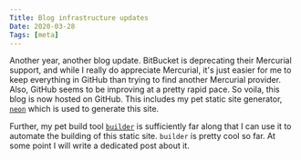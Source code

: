 ```yaml
---
Title: Blog infrastructure updates
Date: 2020-03-28
Tags: [meta]
---
```


Another year, another blog update. BitBucket is deprecating their Mercurial
support, and while I really do appreciate Mercurial, it's just easier for me to
keep everything in GitHub than trying to find another Mercurial provider. Also,
GitHub seems to be improving at a pretty rapid pace. So voila, this blog is now
hosted on GitHub. This includes my pet static site generator, [`neon`][0] which
is used to generate this site.

Further, my pet build tool [`builder`][1] is sufficiently far along that I
can use it to automate the building of this static site. `builder` is pretty
cool so far. At some point I will write a dedicated post about it.

[0]: https://github.com/weberc2/neon
[1]: https://github.com/weberc2/builder